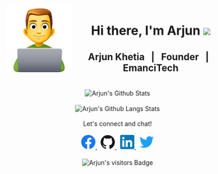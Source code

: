 <img src="https://github.com/arjunkhetia/arjunkhetia/blob/master/images/developer.png" align="left" width="150" height="150">
<div align="center">
   <h1>Hi there, I'm Arjun  <img src="https://media.giphy.com/media/hvRJCLFzcasrR4ia7z/giphy.gif" width="25px"> </h1>
</div>
<div align="center">
   <h2> Arjun Khetia &nbsp; | &nbsp; Founder &nbsp; | &nbsp; EmanciTech </h2>
</div>
<br />
<div align="center">
   <img src="https://github-readme-stats.vercel.app/api?username=arjunkhetia&show_icons=true" align="center" alt="Arjun's Github Stats" />
</div>
<br />
<div align="center">
   <img src="https://github-readme-stats.vercel.app/api/top-langs/?username=arjunkhetia&langs_count=10&layout=compact" align="center" alt="Arjun's Github Langs Stats" />
</div>
<br />
<div align="center">
   Let's connect and chat!
</div>
<br />
<div align="center">
   <a href="https://www.facebook.com/arjunkhetia" alt="Facebook">
      <img height="32" width="32" src="https://github.com/arjunkhetia/arjunkhetia/blob/master/images/facebook.svg">
   </a>
   &nbsp;
   <a href="https://github.com/arjunkhetia">
      <img height="32" width="32" src="https://github.com/arjunkhetia/arjunkhetia/blob/master/images/github.svg" />
   </a>
   &nbsp;
   <a href="https://www.linkedin.com/in/arjun-khetia-32527a54/">
      <img height="32" width="32" src="https://github.com/arjunkhetia/arjunkhetia/blob/master/images/linkedin.svg" />
   </a>
   &nbsp;
   <a href="https://twitter.com/arjunkhetia">
      <img height="32" width="32" src="https://github.com/arjunkhetia/arjunkhetia/blob/master/images/twitter.svg" />
   </a>
</div>
<br />
<div align="center">
   <img src="https://visitor-badge.glitch.me/badge?page_id=arjunkhetia" align="center" alt="Arjun's visitors Badge" />
</div>

